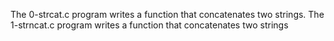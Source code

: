 The 0-strcat.c program writes a function that concatenates two strings.
The 1-strncat.c program writes a function that concatenates two strings 
